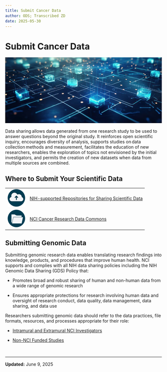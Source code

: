 ```yaml
---
title: Submit Cancer Data
author: ODS; Transcribed ZD
date: 2025-05-30
---
```


# Submit Cancer Data

![Stylized image of glowing data node cubes across a blue background that evokes both a circuit board and a map](https://raw.githubusercontent.com/cbiit/ccdi-ods-content/dev/pages/images/stock/data_nodes_01_800x335.png)

Data sharing allows data generated from one research study to be used to answer questions beyond the original study. It reinforces open scientific inquiry, encourages diversity of analysis, supports studies on data collection methods and measurement, facilitates the education of new researchers, enables the exploration of topics not envisioned by the initial investigators, and permits the creation of new datasets when data from multiple sources are combined.

## Where to Submit Your Scientific Data

| | |
|---|---|
| ![Data cloud icon](https://raw.githubusercontent.com/cbiit/ccdi-ods-content/dev/pages/images/icons/cloud_upload_icon.png) | [NIH-supported Repositories for Sharing Scientific Data](https://sharing.nih.gov/data-management-and-sharing-policy/sharing-scientific-data/repositories-for-sharing-scientific-data) |
| ![Folder icon](https://raw.githubusercontent.com/cbiit/ccdi-ods-content/dev/pages/images/icons/folder_icon.png) | [NCI Cancer Research Data Commons](https://datacommons.cancer.gov/explore/data-commons) |

## Submitting Genomic Data

Submitting genomic research data enables translating research findings into knowledge, products, and procedures that improve human health. NCI supports and complies with all NIH data sharing policies including the NIH Genomic Data Sharing (GDS) Policy that:

- Promotes broad and robust sharing of human and non-human data from a wide range of genomic research

- Ensures appropriate protections for research involving human data and oversight of research conduct, data quality, data management, data sharing, and data use

Researchers submitting genomic data should refer to the data practices, file formats, resources, and processes appropriate for their role:

- [Intramural and Extramural NCI Investigators](https://sharing.nih.gov/genomic-data-sharing-policy/submitting-genomic-data/how-to-register-and-submit-a-study-in-dbgap)

- [Non-NCI Funded Studies](/post/Process/non-NIH-funded-study-submission)

&nbsp;  

---

**Updated:** June 9, 2025
